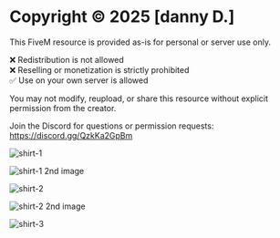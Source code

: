 # Copyright © 2025 [danny D.]

This FiveM resource is provided as-is for personal or server use only.

❌ Redistribution is not allowed  
❌ Reselling or monetization is strictly prohibited  
✅ Use on your own server is allowed

You may not modify, reupload, or share this resource without explicit permission from the creator.

Join the Discord for questions or permission requests: https://discord.gg/QzkKa2GpBm

![shirt-1]([images/shirt1.png](https://cdn.discordapp.com/attachments/1319472114956374090/1379335443426050128/image.png?ex=6851a9fc&is=6850587c&hm=9ca4713d0144f771f95ce494e6b55e2d21215ae7d8602d226a97b3cc21ad6853&))

![shirt-1 2nd image](https://cdn.discordapp.com/attachments/1319472114956374090/1379335443761463376/image.png?ex=6851a9fc&is=6850587c&hm=180be818abbac9cadebbec767048eaead4944d2b9e37a084ca6dce6affd716c8&)

![shirt-2](https://cdn.discordapp.com/attachments/1319472114956374090/1379335444201996389/image.png?ex=6851a9fc&is=6850587c&hm=6feea14818f016e9bf243f9835e9cf76d9f06653603bc28f2ffcf304c29ec67a&)

![shirt-2 2nd image](https://cdn.discordapp.com/attachments/1319472114956374090/1379335444663238758/image.png?ex=6851a9fc&is=6850587c&hm=087a5a760920466519d812d0bcaca75cc96117bf757f1d4db3ea0235aa2ef4e9&)

![shirt-3](https://cdn.discordapp.com/attachments/1319472114956374090/1379335445506166864/image.png?ex=6851a9fd&is=6850587d&hm=e9b2198fc6c167b9d1673e07d6623fd220b7ee964fba392d6712bfb2568f3d29&)




